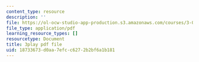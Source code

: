 ```yaml
---
content_type: resource
description: ''
file: https://ol-ocw-studio-app-production.s3.amazonaws.com/courses/3-091sc-introduction-to-solid-state-chemistry-fall-2010/18733673d0aa7efcc6272b2bf6a1b181_l-8-c7g-LY4.pdf
file_type: application/pdf
learning_resource_types: []
resourcetype: Document
title: 3play pdf file
uid: 18733673-d0aa-7efc-c627-2b2bf6a1b181
---
```

